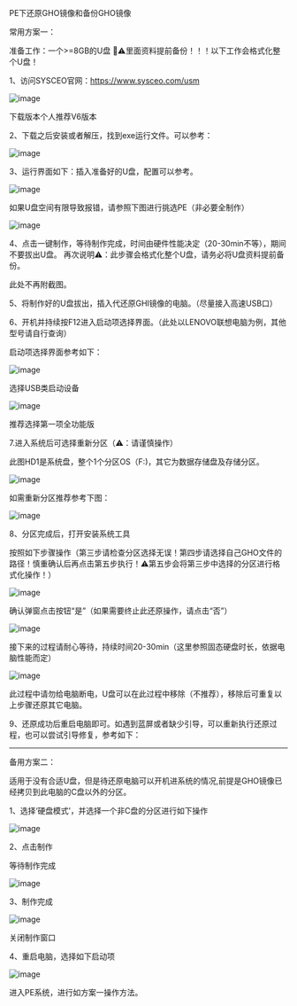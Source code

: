 PE下还原GHO镜像和备份GHO镜像

常用方案一：

准备工作：一个>=8GB的U盘 📢⚠️里面资料提前备份！！！以下工作会格式化整个U盘！

1、访问SYSCEO官网：https://www.sysceo.com/usm
   
   ![image](https://github.com/HFMisc/anxiaohundemao/assets/45294062/474b49b0-3cef-4431-a669-7ffaf9625948)
   
   下载版本个人推荐V6版本

2、下载之后安装或者解压，找到exe运行文件。可以参考：

   ![image](https://github.com/HFMisc/anxiaohundemao/assets/45294062/573741c8-a3a9-44e5-8776-9f8da78b3540)
   
3、运行界面如下：插入准备好的U盘，配置可以参考。

   ![image](https://github.com/HFMisc/anxiaohundemao/assets/45294062/072bc09b-5987-4d8e-9384-ba48cdfd664c)

   如果U盘空间有限导致报错，请参照下图进行挑选PE（非必要全制作）
   
   ![image](https://github.com/HFMisc/anxiaohundemao/assets/45294062/818630c9-c3ff-4d60-8cf8-76b240b35259)

   
4、点击一键制作，等待制作完成，时间由硬件性能决定（20-30min不等），期间不要拔出U盘。 再次说明⚠️：此步骤会格式化整个U盘，请务必将U盘资料提前备份。

   此处不再附截图。

5、将制作好的U盘拔出，插入代还原GHI镜像的电脑。（尽量接入高速USB口）

6、开机并持续按F12进入启动项选择界面。（此处以LENOVO联想电脑为例，其他型号请自行查询）

   启动项选择界面参考如下：
   
   ![image](https://github.com/HFMisc/anxiaohundemao/assets/45294062/82647596-3d16-4fac-947e-dbc9884e66d9)
   
   选择USB类启动设备
   
   ![image](https://github.com/HFMisc/anxiaohundemao/assets/45294062/84d471dd-75b5-4fe0-98d4-8ea7b4ed3753)
   
   推荐选择第一项全功能版
   
7.进入系统后可选择重新分区（⚠️：请谨慎操作）

  此图HD1是系统盘，整个1个分区OS（F:)，其它为数据存储盘及存储分区。
  
  ![image](https://github.com/HFMisc/anxiaohundemao/assets/45294062/d18c878e-9b33-420d-9198-aa5d05ddfad6)
  
  如需重新分区推荐参考下图：
  
  ![image](https://github.com/HFMisc/anxiaohundemao/assets/45294062/be3a3d88-c7df-49d0-b130-eb18510f336e)

8、分区完成后，打开安装系统工具

   按照如下步骤操作（第三步请检查分区选择无误！第四步请选择自己GHO文件的路径！慎重确认后再点击第五步执行！⚠️第五步会将第三步中选择的分区进行格式化操作！）
   
   ![image](https://github.com/HFMisc/anxiaohundemao/assets/45294062/e0e113d9-c61d-4c8e-bc99-f6ffcb8b547e)

   确认弹窗点击按钮“是”（如果需要终止此还原操作，请点击“否”）

   ![image](https://github.com/HFMisc/anxiaohundemao/assets/45294062/ae604971-2e2b-40a8-9dbb-4718a0c8bae3)

   接下来的过程请耐心等待，持续时间20-30min（这里参照固态硬盘时长，依据电脑性能而定）

   ![image](https://github.com/HFMisc/anxiaohundemao/assets/45294062/183693fb-5071-452a-b83a-2f8e56bb3ff6)

   此过程中请勿给电脑断电，U盘可以在此过程中移除（不推荐），移除后可重复以上步骤还原其它电脑。
   
9、还原成功后重启电脑即可。如遇到蓝屏或者缺少引导，可以重新执行还原过程，也可以尝试引导修复，参考如下：

----------------------------------------------------------------------------------------------------------------------------


备用方案二：

适用于没有合适U盘，但是待还原电脑可以开机进系统的情况,前提是GHO镜像已经拷贝到此电脑的C盘以外的分区。

1、选择‘硬盘模式’，并选择一个非C盘的分区进行如下操作

![image](https://github.com/HFMisc/anxiaohundemao/assets/45294062/85334663-e6b6-433b-a9ca-8a40aefd3755)


2、点击制作

  等待制作完成
  
  ![image](https://github.com/HFMisc/anxiaohundemao/assets/45294062/19f24a4e-8051-4aa7-a675-1e7d9ca9f88c)


3、制作完成

![image](https://github.com/HFMisc/anxiaohundemao/assets/45294062/6b192836-c216-43e4-a741-11662db0a24f)

关闭制作窗口

4、重启电脑，选择如下启动项

![image](https://github.com/HFMisc/anxiaohundemao/assets/45294062/50c1bf69-cd86-4744-9576-800f8c0da43c)


进入PE系统，进行如方案一操作方法。






   
   


   

   

  


